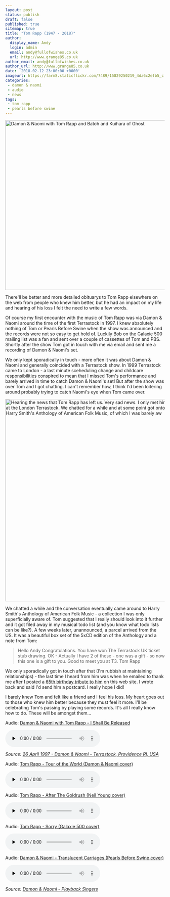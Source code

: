 ```yaml
---
layout: post
status: publish
draft: false
published: true
sitemap: true
title: "Tom Rapp (1947 - 2018)"
author:
  display_name: Andy
  login: admin
  email: andy@fullofwishes.co.uk
  url: http://www.grange85.co.uk
author_email: andy@fullofwishes.co.uk
author_url: http://www.grange85.co.uk
date: '2018-02-12 23:00:00 +0000'
imageurl: https://farm8.staticflickr.com/7489/15829250219_4da6c2efb5_c.jpg
categories:
 - damon & naomi
 - audio
 - news
tags:
 - tom rapp
 - pearls before swine
---
```

<a data-flickr-embed="true"  href="https://www.flickr.com/photos/nedraggett/15829250219/in/album-72157649331363829/" title="Damon & Naomi with Tom Rapp and Batoh and Kuihara of Ghost"><img src="https://farm8.staticflickr.com/7489/15829250219_4da6c2efb5_c.jpg" width="800" height="537" alt="Damon & Naomi with Tom Rapp and Batoh and Kuihara of Ghost"></a><script async src="//embedr.flickr.com/assets/client-code.js" charset="utf-8"></script>
<p class="lead">There'll be better and more detailed obituarys to Tom Rapp elsewhere on the web from people who knew him better, but he had an impact on my life and hearing of his loss I felt the need to write a few words.</p>

<p>Of course my first encounter with the music of Tom Rapp was via Damon & Naomi around the time of the first Terrastock in 1997. I knew absolutely nothing of Tom or Pearls Before Swine when the show was announced and the records were not so easy to get hold of. Luckily Bob on the Galaxie 500 mailing list was a fan and sent over a couple of cassettes of Tom and PBS. Shortly after the show Tom got in touch with me via email and sent me a recording of Damon & Naomi's set.</p>

<p>We only kept sporadically in touch - more often it was about Damon & Naomi and generally coincided with a Terrastock show. In 1999 Terrastock came to London - a last minute sceheduling change and childcare responsibilities conspired to mean that I missed Tom's performance and barely arrived in time to catch Damon & Naomi's set! But after the show was over Tom and I got chatting. I can't remember how, I think I'd been loitering around probably trying to catch Naomi's eye when Tom came over.</p>

<div class="col-md-6 pull-right"><a data-flickr-embed="true"  href="https://www.flickr.com/photos/grange85/28449238179/in/dateposted/" title="Hearing the news that Tom Rapp has left us. Very sad news. I only met him in the flesh once at the London Terrastock. We chatted for a while and at some point got onto the subject of Harry Smith&#x27;s Anthology of American Folk Music, of which I was barely aw"><img src="https://farm5.staticflickr.com/4662/28449238179_993902952b_o.jpg" width="640" height="640" alt="Hearing the news that Tom Rapp has left us. Very sad news. I only met him in the flesh once at the London Terrastock. We chatted for a while and at some point got onto the subject of Harry Smith&#x27;s Anthology of American Folk Music, of which I was barely aw"></a><script async src="//embedr.flickr.com/assets/client-code.js" charset="utf-8"></script></div>

<p>We chatted a while and the conversation eventually came around to Harry Smith's Anthology of American Folk Music - a collection I was only superficially aware of. Tom suggested that I really should look into it further and it got filed away in my musical todo list (and you know what todo lists can be like?). A few weeks later, unannounced, a parcel arrived from the US. It was a beautiful box set of the 5xCD edition of the Anthology and a note from Tom:</p>

<blockquote>Hello Andy
Congratulations. You have won The Terrastock UK ticket stub drawing.
OK - Actually I have 2 of these - one was a gift - so now this one is a gift to you. Good to meet you at T3.
Tom Rapp
</blockquote>

<p>We only sporadically got in touch after that (I'm rubbish at maintaining relationships) - the last time I heard from him was when he emailed to thank me after I posted a <a href="https://www.fullofwishes.co.uk/2012/03/07/audio-happy-65th-birthday-tom-rapp/">65th birthday tribute to him</a> on this web site. I wrote back and said I'd send him a postcard. I really hope I did!</p>

<p>I barely knew Tom and felt like a friend and I feel his loss. My heart goes out to those who knew him better because they must feel it more. I'll be celebrating Tom's passing by playing some records. It's all I really know how to do. These will be amongst them&hellip;</p>

<div class="well">
  <p class="audio">Audio: <a href="https://media.fullofwishes.co.uk/03-damon_and_naomi/audio/damon-and-naomi-tom-rapp-I-shall-be-released.mp3">Damon & Naomi with Tom Rapp - I Shall Be Released</a></p>
  <audio controls="controls" preload="none" src="https://media.fullofwishes.co.uk/03-damon_and_naomi/audio/damon-and-naomi-tom-rapp-I-shall-be-released.mp3"></audio>
  <p class="source small text-right"><em>Source: <a href="https://www.fullofwishes.co.uk/database/damon-and-naomi/shows/1997/1997-04-26-damon-naomi-terrastock-providence-ri-usa/">26 April 1997 - Damon & Naomi - Terrastock, Providence RI, USA</a></em></p>
</div>
<div class="well"><p class="audio">Audio: <a href="https://media.fullofwishes.co.uk/03-damon_and_naomi/audio/tom-rapp-tour-of-the-world.mp3">Tom Rapp - Tour of the World (Damon & Naomi cover)</a></p><audio controls="controls" preload="none" src="https://media.fullofwishes.co.uk/03-damon_and_naomi/audio/tom-rapp-tour-of-the-world.mp3"></audio></div>

<div class="well"><p class="audio">Audio: <a href="https://media.fullofwishes.co.uk/03-damon_and_naomi/audio/tom-rapp-after-the-goldrush.mp3">Tom Rapp - After The Goldrush (Neil Young cover)</a></p><audio controls="controls" preload="none" src="https://media.fullofwishes.co.uk/03-damon_and_naomi/audio/tom-rapp-after-the-goldrush.mp3"></audio></div>

<div class="well"><p class="audio">Audio: <a href="https://media.fullofwishes.co.uk/00-misc/audio/tom-rapp-sorry.mp3">Tom Rapp - Sorry (Galaxie 500 cover)</a></p><audio controls="controls" preload="none" src="https://media.fullofwishes.co.uk/00-misc/audio/tom-rapp-sorry.mp3"></audio></div>


<div class="well">
  <p class="audio">Audio: <a href="https://media.fullofwishes.co.uk/03-damon_and_naomi/audio/damon-and-naomi-translucent-carriages.mp3">Damon & Naomi - Translucent Carriages (Pearls Before Swine cover)</a></p>
  <audio controls="controls" preload="none" src="https://media.fullofwishes.co.uk/03-damon_and_naomi/audio/damon-and-naomi-translucent-carriages.mp3"></audio>
  <p class="source small text-right"><em>Source: <a href="https://www.fullofwishes.co.uk/database/damon-and-naomi/releases/damon-and-naomi-playback-singers/">Damon & Naomi - Playback Singers</a></em></p>
</div>
